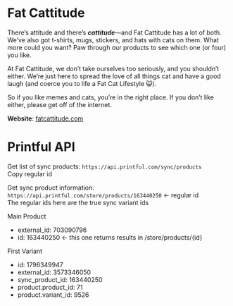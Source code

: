 # Fat Cattitude
<p>There’s attitude and there’s <b><i>cattitude</i></b>—and Fat Cattitude has a lot of both. We’ve also got t-shirts, mugs, stickers, and hats with cats on them. What more could you want? Paw through our products to see which one (or four) you like.</p>

<p>At Fat Cattitude, we don’t take ourselves too seriously, and you shouldn’t either. We’re just here to spread the love of all things cat and have a good laugh (and coerce you to life a Fat Cat Lifestyle 😺).</p>

<p>So if you like memes and cats, you’re in the right place. If you don’t like either, please get off of the internet.</p>

<p><b>Website</b>: <a href="https://www.fatcattitude.com" target="_blank">fatcattitude.com</a></p>

# Printful API
Get list of sync products:
`https://api.printful.com/sync/products`
<br>
Copy regular id

Get sync product information:
`https://api.printful.com/store/products/163440250` <- regular id
<br>
The regular ids here are the true sync variant ids

Main Product
  - external_id: 703090796
  - id: 163440250 <- this one returns results in /store/products/{id}

First Variant
  - id: 1796349947
  - external_id: 3573346050
  - sync_product_id: 163440250
  - product.product_id: 71
  - product.variant_id: 9526
